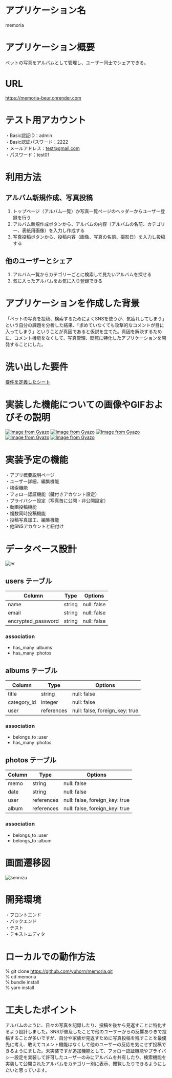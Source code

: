 # アプリケーション名
memoria

# アプリケーション概要
ペットの写真をアルバムとして管理し、ユーザー同士でシェアできる。

# URL
https://memoria-beur.onrender.com

# テスト用アカウント
・Basic認証ID：admin  
・Basic認証パスワード：2222  
・メールアドレス：test@gmail.com  
・パスワード：test01

# 利用方法
## アルバム新規作成、写真投稿
1. トップページ（アルバム一覧）か写真一覧ページのヘッダーからユーザー登録を行う  
2. アルバム新規作成ボタンから、アルバムの内容（アルバムの名前、カテゴリー、表紙用画像）を入力し作成する  
3. 写真投稿ボタンから、投稿内容（画像、写真の名前、撮影日）を入力し投稿する
## 他のユーザーとシェア
1. アルバム一覧からカテゴリーごとに検索して見たいアルバムを探せる  
2. 気に入ったアルバムをお気に入り登録できる


# アプリケーションを作成した背景
「ペットの写真を投稿、検索するためによくSNSを使うが、気疲れしてしまう」という自分の課題を分析した結果、「求めていなくても攻撃的なコメントが目に入ってしまう」ということが真因であると仮説を立てた。真因を解決するために、コメント機能をなくして、写真管理、閲覧に特化したアプリケーションを開発することにした。

# 洗い出した要件
[要件を定義したシート](https://docs.google.com/spreadsheets/d/1Rn-wsXG9RAg9qc5za1HGb_ddaZGurIh74zXct1C4tjE/edit?usp=sharing)

# 実装した機能についての画像やGIFおよびその説明
[![Image from Gyazo](https://i.gyazo.com/dd491fd2a24860435957739babdf49fb.gif)](https://gyazo.com/dd491fd2a24860435957739babdf49fb) 
[![Image from Gyazo](https://i.gyazo.com/7b5dc2757aa346b7e4f26ecf5b1150b7.gif)](https://gyazo.com/7b5dc2757aa346b7e4f26ecf5b1150b7) 
[![Image from Gyazo](https://i.gyazo.com/52cb8542a989984e612aa1df20554428.gif)](https://gyazo.com/52cb8542a989984e612aa1df20554428) 
[![Image from Gyazo](https://i.gyazo.com/8311bd9c3484ed9e6e6cbadea0670cdb.gif)](https://gyazo.com/8311bd9c3484ed9e6e6cbadea0670cdb) 
[![Image from Gyazo](https://i.gyazo.com/dbd01ef4783f960058ddbe5d1cda23ed.gif)](https://gyazo.com/dbd01ef4783f960058ddbe5d1cda23ed)

# 実装予定の機能
・アプリ概要説明ページ  
・ユーザー詳細、編集機能  
・検索機能  
・フォロー認証機能（鍵付きアカウント設定）  
・プライバシー設定（写真毎に公開・非公開設定）  
・動画投稿機能  
・複数同時投稿機能  
・投稿写真加工、編集機能  
・他SNSアカウントと紐付け

# データベース設計
![er](https://github.com/yuhorn/memoria/assets/119820982/9d571549-135c-409f-aad3-d20727368b19)

## users テーブル
| Column             | Type   | Options     |
| ------------------ | ------ | ----------- |
| name               | string | null: false |
| email              | string | null: false |
| encrypted_password | string | null: false |

### association
- has_many :albums
- has_many :photos

## albums テーブル
| Column      | Type       | Options                        |
| ----------- | ---------- | ------------------------------ |
| title       | string     | null: false                    |
| category_id | integer    | null: false                    |
| user        | references | null: false, foreign_key: true |

### association
- belongs_to :user
- has_many :photos

## photos テーブル
| Column | Type       | Options                        |
| ------ | ---------- | ------------------------------ |
| memo   | string     | null: false                    |
| date   | string     | null: false                    |
| user   | references | null: false, foreign_key: true |
| album  | references | null: false, foreign_key: true |

### association
- belongs_to :user
- belongs_to :album
#
# 画面遷移図
![sennizu](https://github.com/yuhorn/memoria/assets/119820982/92dadcfd-5016-4db5-aa4e-265ae5a1da94)

# 開発環境
・フロントエンド  
・バックエンド  
・テスト  
・テキストエディタ  

# ローカルでの動作方法
% git clone https://github.com/yuhorn/memoria.git  
% cd memoria  
% bundle install  
% yarn install

# 工夫したポイント
アルバムのように、日々の写真を記録したり、投稿を後から見返すことに特化するよう設計しました。SNSが普及したことで他のユーザーからの反響ありきで投稿することが多いですが、自分や家族が見返すために写真投稿を残すことを最優先に考え、敢えてコメント機能はなくして他のユーザーの反応を気にせず投稿できるようにました。未実装ですが追加機能として、フォロー認証機能やプライバシー設定を実装して許可したユーザーのみにアルバムを共有したり、検索機能を実装して公開されたアルバムをカテゴリー別に表示、閲覧したりできるようにしたいと思っています。
